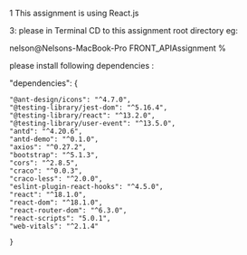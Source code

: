 1 This assignment is using React.js


3: please in Terminal CD to this assignment root directory eg:

nelson@Nelsons-MacBook-Pro FRONT_APIAssignment %

please install following dependencies : 


  "dependencies": {
  
    "@ant-design/icons": "^4.7.0",
    "@testing-library/jest-dom": "^5.16.4",
    "@testing-library/react": "^13.2.0",
    "@testing-library/user-event": "^13.5.0",
    "antd": "^4.20.6",
    "antd-demo": "^0.1.0",
    "axios": "^0.27.2",
    "bootstrap": "^5.1.3",
    "cors": "^2.8.5",
    "craco": "^0.0.3",
    "craco-less": "^2.0.0",
    "eslint-plugin-react-hooks": "^4.5.0",
    "react": "^18.1.0",
    "react-dom": "^18.1.0",
    "react-router-dom": "^6.3.0",
    "react-scripts": "5.0.1",
    "web-vitals": "^2.1.4"
    
    }
